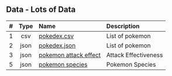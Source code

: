 ## Data - Lots of Data

|   #   | Type  | Name                                             | Description          |
| :---: | :---: | :----------------------------------------------- | :------------------- |
|   1   |  csv  | [pokedex.csv](pokedex.csv)                       | List of pokemon      |
|   2   | json  | [pokedex.json](pokedex.json)                     | List of pokemon      |
|   3   | json  | [pokemon attack effect](pokemon_att_effect.json) | Attack Effectiveness | |   4   | json  | [pokemon moves](pokemon_moves.json)              | Pokemon Moves        |
|   5   | json  | [pokemon species](pokemon_species.json)          | Pokemon Species      |